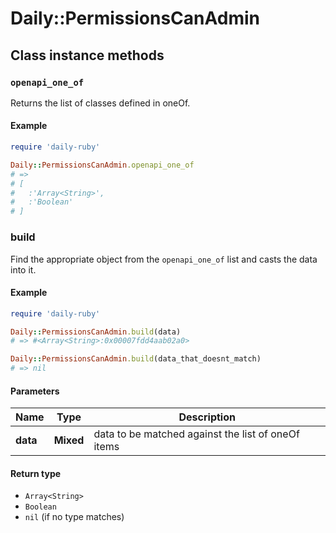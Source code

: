 # Daily::PermissionsCanAdmin

## Class instance methods

### `openapi_one_of`

Returns the list of classes defined in oneOf.

#### Example

```ruby
require 'daily-ruby'

Daily::PermissionsCanAdmin.openapi_one_of
# =>
# [
#   :'Array<String>',
#   :'Boolean'
# ]
```

### build

Find the appropriate object from the `openapi_one_of` list and casts the data into it.

#### Example

```ruby
require 'daily-ruby'

Daily::PermissionsCanAdmin.build(data)
# => #<Array<String>:0x00007fdd4aab02a0>

Daily::PermissionsCanAdmin.build(data_that_doesnt_match)
# => nil
```

#### Parameters

| Name | Type | Description |
| ---- | ---- | ----------- |
| **data** | **Mixed** | data to be matched against the list of oneOf items |

#### Return type

- `Array<String>`
- `Boolean`
- `nil` (if no type matches)

